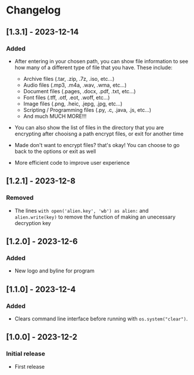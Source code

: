 # Changelog

## [1.3.1] - 2023-12-14
### Added
- After entering in your chosen path, you can show file information to see how many of a different type of file that you have. These include:
  * Archive files (.tar, .zip, .7z, .iso, etc...)
  * Audio files (.mp3, .m4a, .wav, .wma, etc...)
  * Document files (.pages, .docx, .pdf, .txt, etc...)
  * Font files (.tff, .otf, .eot, .woff, etc...)
  * Image files (.png, .heic, .jepg, .jpg, etc...)
  * Scripting / Programming files (.py, .c, .java, .js, etc...)
  * And much MUCH MORE!!!

- You can also show the list of files in the directory that you are encrypting after chooisng a path encrypt files, or exit for another time
- Made don't want to encrypt files? that's okay! You can choose to go back to the options or exit as well
- More efficient code to improve user experience

## [1.2.1] - 2023-12-8
### Removed
- The lines ```with open('alien.key', 'wb') as alien:``` and ```alien.write(key)``` to remove the function of making an unecessary decryption key

## [1.2.0] - 2023-12-6
### Added
- New logo and byline for program

## [1.1.0] - 2023-12-4
### Added
- Clears command line interface before running with ```os.system("clear")```.

## [1.0.0] - 2023-12-2
### Initial release
- First release
